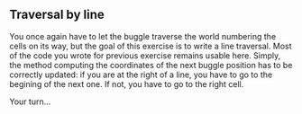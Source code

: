 ## Traversal by line ##
You once again have to let the buggle traverse the world numbering the cells
on its way, but the goal of this exercise is to write a line traversal. Most
of the code you wrote for previous exercise remains usable here. Simply, the
method computing the coordinates of the next buggle position has to be
correctly updated: if you are at the right of a line, you have to go to the
begining of the next one. If not, you have to go to the right cell.

Your turn...

